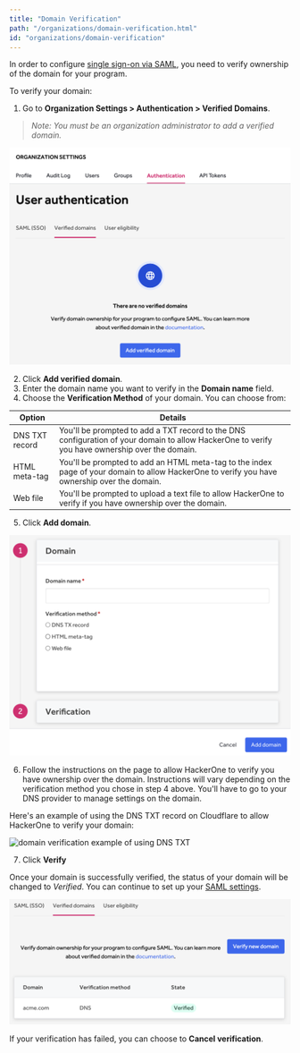 ```yaml
---
title: "Domain Verification"
path: "/organizations/domain-verification.html"
id: "organizations/domain-verification"
---
```


In order to configure [single sign-on via SAML](single-sign-on-sso-via-saml.html), you need to verify ownership of the domain for your program.

To verify your domain:
1. Go to **Organization Settings > Authentication > Verified Domains**.

><i>Note: You must be an organization administrator to add a verified domain.</i>

![verified domains1](./images/verified-domains-1.png)

2. Click **Add verified domain**.
3. Enter the domain name you want to verify in the **Domain name** field.
4. Choose the **Verification Method** of your domain. You can choose from:

Option | Details
------ | -------
DNS TXT record | You'll be prompted to add a TXT record to the DNS configuration of your domain to allow HackerOne to verify you have ownership over the domain.
HTML meta-tag | You'll be prompted to add an HTML meta-tag to the index page of your domain to allow HackerOne to verify you have ownership over the domain.
Web file | You'll be prompted to upload a text file to allow HackerOne to verify if you have ownership over the domain.

5. Click **Add domain**.

![verified domains2](./images/verified-domains-5.png)

6. Follow the instructions on the page to allow HackerOne to verify you have ownership over the domain. Instructions will vary depending on the verification method you chose in step 4 above. You'll have to go to your DNS provider to manage settings on the domain.

Here's an example of using the DNS TXT record on Cloudflare to allow HackerOne to verify your domain:

![domain verification example of using DNS TXT](./images/verified-domains-3.png)

7. Click **Verify**

Once your domain is successfully verified, the status of your domain will be changed to *Verified*. You can continue to set up your [SAML settings](single-sign-on-sso-via-saml.html).

![verified domains list](./images/verified-domains-4.png)

If your verification has failed, you can choose to **Cancel verification**.
